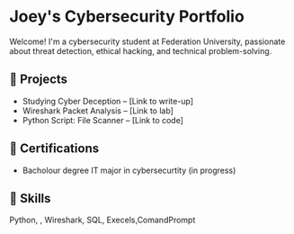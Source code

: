 # Joey's Cybersecurity Portfolio

Welcome! I'm a cybersecurity student at Federation University, passionate about threat detection, ethical hacking, and technical problem-solving.

## 🔧 Projects
- Studying Cyber Deception – [Link to write-up]
- Wireshark Packet Analysis – [Link to lab]
- Python Script: File Scanner – [Link to code]

## 📜 Certifications
- Bacholour degree IT major in cybersecurtity (in progress)

## 🧠 Skills
Python, , Wireshark, SQL, Execels,ComandPrompt
